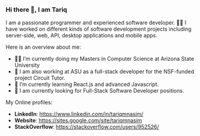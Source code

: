### Hi there 👋, I am Tariq

I am a passionate programmer and experienced software developer. :man_technologist:
I have worked on different kinds of software development projects including server-side, web, API, desktop applications and mobile apps.

Here is an overview about me:
- :man_student: I’m currently doing my Masters in Computer Science at Arizona State University
- 🔭 I am also working at ASU as a full-stack developer for the NSF-funded project Circuit Tutor.
- 🌱 I’m currently learning React.js and advanced Javascript.
- :eyes: I am currently looking for Full-Stack Software Developer positions.

My Online profiles:
- **LinkedIn**: https://www.linkedin.com/in/tariqmnasim/
- **Website**: https://sites.google.com/site/tariqmnasim
- **StackOverflow**: https://stackoverflow.com/users/952526/

<!--
**tnasim/tnasim** is a ✨ _special_ ✨ repository because its `README.md` (this file) appears on your GitHub profile.

Here are some ideas to get you started:

- :man_student: I’m currently doing my Masters in Computer Science at Arizona State University
- 🔭 I am also working at ASU as a full-stack developer for the NSF-funded project Circuit Tutor.
- 🌱 I’m currently learning React.js and advanced Javascript.
- 👯 I’m looking to collaborate on ...
- 🤔 I’m looking for help with ...
- 💬 Ask me about ...
- 📫 How to reach me: ...
- 😄 Pronouns: ...
- ⚡ Fun fact: ...
-->
